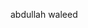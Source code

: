 <!DOCTYPE html>
<html>
<head>
    <meta charset="UTF-8">
    <meta name="viewport" content="width=device-width, initial-scale=1, viewport-fit=cover">
    <title>JS</title>
    <link rel="stylesheet" href="style.css"/>
    
</head>
<body>
    <p class="hello" id="Aisha">abdullah waleed</p>
    <script src="code.js"></script>
</body>
</html>
